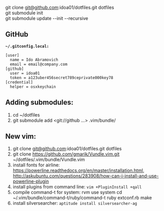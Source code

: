 git clone git@github.com:idoa01/dotfiles.git dotfiles  
git submodule init  
git submodule update --init --recursive  

GitHub
------
**`~/.gitconfig.local:`**
```
[user]
  name = Ido Abramovich
  email = email@company.com
[github]
  user = idoa01
  token = a123uber456secret789ceprivate000key78
[credential]
  helper = osxkeychain
```


Adding submodules:
------------------
1. cd ~/dotfiles
2. git submodule add <git://github ...> .vim/bundle/<submodule-name>


New vim:
-------
1. git clone git@github.com:idoa01/dotfiles.git dotfiles
2. git clone https://github.com/gmarik/Vundle.vim.git ~/dotfiles/.vim/bundle/Vundle.vim
3. install fonts for airline: https://powerline.readthedocs.org/en/master/installation.html, http://askubuntu.com/questions/283908/how-can-i-install-and-use-powerline-plugin
4. install plugins from command line: `vim +PluginInstall +qall`
5. compile command-t for system: 
   rvm use system
   cd ~/.vim/bundle/command-t/ruby/command-t 
   ruby extconf.rb
   make
6. install silversearcher: `aptitude install silversearcher-ag`

